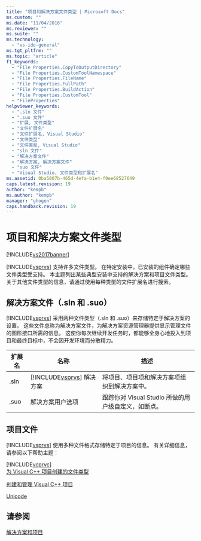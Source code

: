 ```yaml
---
title: "项目和解决方案文件类型 | Microsoft Docs"
ms.custom: ""
ms.date: "11/04/2016"
ms.reviewer: ""
ms.suite: ""
ms.technology: 
  - "vs-ide-general"
ms.tgt_pltfrm: ""
ms.topic: "article"
f1_keywords: 
  - "File Properties.CopyToOutputDirectory"
  - "File Properties.CustomToolNamespace"
  - "File Properties.FileName"
  - "File Properties.FullPath"
  - "File Properties.BuildAction"
  - "File Properties.CustomTool"
  - "FileProperties"
helpviewer_keywords: 
  - ".sln 文件"
  - ".suo 文件"
  - "扩展, 文件类型"
  - "文件扩展名"
  - "文件扩展名, Visual Studio"
  - "文件类型"
  - "文件类型, Visual Studio"
  - "sln 文件"
  - "解决方案文件"
  - "解决方案, 解决方案文件"
  - "suo 文件"
  - "Visual Studio, 文件类型和扩展名"
ms.assetid: 0ba5007b-465d-4efa-b1e4-f0ee68527649
caps.latest.revision: 19
author: "kempb"
ms.author: "kempb"
manager: "ghogen"
caps.handback.revision: 19
---
```

# 项目和解决方案文件类型
[!INCLUDE[vs2017banner](../../code-quality/includes/vs2017banner.md)]

[!INCLUDE[vsprvs](../../code-quality/includes/vsprvs_md.md)] 支持许多文件类型。  在特定安装中，已安装的组件确定哪些文件类型受支持。  本主题列出某些典型安装中支持的解决方案和项目文件类型。  关于其他文件类型的信息，请通过使用每种类型的文件扩展名进行搜索。  
  
## 解决方案文件（.sln 和 .suo）  
 [!INCLUDE[vsprvs](../../code-quality/includes/vsprvs_md.md)] 采用两种文件类型（.sln 和 .suo）来存储特定于解决方案的设置。  这些文件总称为解决方案文件，为解决方案资源管理器提供显示管理文件的图形接口所需的信息。  这使你每次继续开发任务时，都能够全身心地投入到项目和最终目标中，不会因开发环境而分散精力。  
  
|扩展名|名称|描述|  
|---------|--------|--------|  
|.sln|[!INCLUDE[vsprvs](../../code-quality/includes/vsprvs_md.md)] 解决方案|将项目、项目项和解决方案项组织到解决方案中。|  
|.suo|解决方案用户选项|跟踪你对 Visual Studio 所做的用户级自定义，如断点。|  
  
## 项目文件  
 [!INCLUDE[vsprvs](../../code-quality/includes/vsprvs_md.md)] 使用多种文件格式存储特定于项目的信息。  有关详细信息，请参阅以下帮助主题：  
  
 [!INCLUDE[vcprvc](../../debugger/includes/vcprvc_md.md)]  
 [为 Visual C\+\+ 项目创建的文件类型](/visual-cpp/ide/file-types-created-for-visual-cpp-projects)  
  
 [创建和管理 Visual C\+\+ 项目](/visual-cpp/ide/creating-and-managing-visual-cpp-projects)  
  
 [Unicode](/visual-cpp/mfc/unicode-in-mfc)  
  
## 请参阅  
 [解决方案和项目](../../ide/solutions-and-projects-in-visual-studio.md)